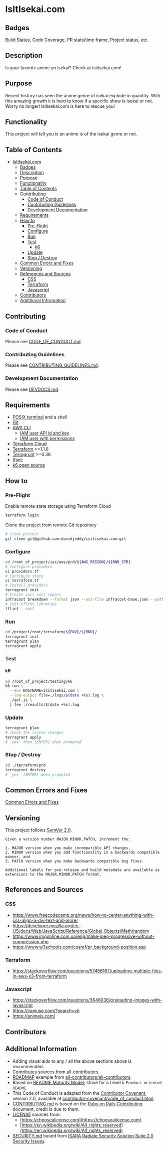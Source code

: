 # IsItIsekai.com

## Badges

Build Status, Code Coverage, PR stats/time frame, Project status, etc.

## Description

Is your favorite anime an isekai? Check at isitisekai.com!

## Purpose

Recent history has seen the anime genre of isekai explode in quantity. With this amazing growth it is hard to know if a specific show is isekai or not. Worry no longer! isitisekai.com is here to rescue you!

## Functionality

This project will tell you is an anime is of the isekai genre or not.

## Table of Contents

- [IsItIsekai.com](#isitisekaicom)
  - [Badges](#badges)
  - [Description](#description)
  - [Purpose](#purpose)
  - [Functionality](#functionality)
  - [Table of Contents](#table-of-contents)
  - [Contributing](#contributing)
    - [Code of Conduct](#code-of-conduct)
    - [Contributing Guidelines](#contributing-guidelines)
    - [Development Documentation](#development-documentation)
  - [Requirements](#requirements)
  - [How to](#how-to)
    - [Pre-Flight](#pre-flight)
    - [Configure](#configure)
    - [Run](#run)
    - [Test](#test)
      - [k6](#k6)
    - [Update](#update)
    - [Stop / Destroy](#stop--destroy)
  - [Common Errors and Fixes](#common-errors-and-fixes)
  - [Versioning](#versioning)
  - [References and Sources](#references-and-sources)
    - [CSS](#css)
    - [Terraform](#terraform)
    - [Javascript](#javascript)
  - [Contributors](#contributors)
  - [Additional Information](#additional-information)

## Contributing

### Code of Conduct

Please see [CODE_OF_CONDUCT.md](./CODE_OF_CONDUCT.md).

### Contributing Guidelines

Please see [CONTRIBUTING_GUIDELINES.md](./CONTRIBUTING_GUIDELINES.md).

### Development Documentation

Please see [DEVDOCS.md](./DEVDOCS.md).

## Requirements

- [POSIX terminal](https://en.wikipedia.org/wiki/POSIX_terminal_interface) and a shell
- [Git](https://git-scm.com/)
- [AWS CLI](https://aws.amazon.com/cli/)
  - [IAM user API id and key](https://docs.aws.amazon.com/IAM/latest/UserGuide/id_credentials_access-keys.html)
  - [IAM user with permissions](./libs/iam_user_policy.json)
- [Terraform Cloud](https://cloud.hashicorp.com/products/terraform)
- [Terraform](https://www.terraform.io/) >=1.1.6
- [Terragrunt](https://terragrunt.gruntwork.io/) >=0.36
- [tfsec](https://github.com/aquasecurity/tfsec)
- [k6 open source](https://k6.io/open-source/)

## How to

### Pre-Flight

Enable remote state storage using Terraform Cloud

```sh
terraform login
```

Clone the project from remote Git repository

```sh
# clone project
git clone git@github.com:davidjeddy/isitisekai.com.git
```

### Configure

```sh
cd /root_of_project/iac/aws/prd/${AWS_REGION}/${RND_STR}
# Configure providers
vi providers.tf
# Configure state
vi terraform.tf
# Install providers
terragrunt init
# Create init cost report
infracost breakdown --format json --out-file infracost-base.json --path .
# Init tflint libraries
tflint --init
```

### Run

```sh
cd /project/root/terraform/${ENV}/${RND}/
terragrunt init
terragrunt plan
terragrunt apply
```

### Test

#### k6

```sh
cd /root_of_project/testing/k6
k6 run \
  --env HOSTNAME=isitisekai.com \
  --log-output file=./logs/$(date +%s).log \
  ./get.js \
  | tee ./results/$(date +%s).log
```

### Update

```sh
terragrunt plan
# check the listed changes
terragrunt apply
# `yes` then [ENTER] when prompted
```

### Stop / Destroy

```sh
cd ./terraform/prd
terragrunt destroy
# `yes` [ENTER] when prompted
```

## Common Errors and Fixes

[Common Errors and Fixes](./COMMON_ERRORS_AND_FIXES.md)

## Versioning

This project follows [SemVer 2.0](https://semver.org/).

```quote
Given a version number MAJOR.MINOR.PATCH, increment the:

1. MAJOR version when you make incompatible API changes,
2. MINOR version when you add functionality in a backwards compatible manner, and
3. PATCH version when you make backwards compatible bug fixes.

Additional labels for pre-release and build metadata are available as extensions to the MAJOR.MINOR.PATCH format.
```

## References and Sources

### CSS

- <https://www.freecodecamp.org/news/how-to-center-anything-with-css-align-a-div-text-and-more/>
- <https://developer.mozilla.org/en-US/docs/Web/JavaScript/Reference/Global_Objects/Math/random>
- <https://www.imgonline.com.ua/eng/make-jpeg-progressive-without-compression.php>
- <https://www.w3schools.com/cssref/pr_background-position.asp>

### Terraform

- <https://stackoverflow.com/questions/57456167/uploading-multiple-files-in-aws-s3-from-terraform>

### Javascript

- <https://stackoverflow.com/questions/3646036/preloading-images-with-javascript>
- <https://caniuse.com/?search=vh>
- <https://animejs.com/>

## Contributors

## Additional Information

- Adding visual aids to any / all the above sections above is recommended.
- [Contributes](##Contributors) sources from [all-contributors](https://github.com/all-contributors/all-contributors).
- [ROADMAP](./ROADMAP.md) example from [all-contributors/all-contributors](https://github.com/all-contributors/all-contributors/blob/master/MAINTAINERS.md).
- Based on [README Maturity Model](https://github.com/LappleApple/feedmereadmes/blob/master/README-maturity-model.md); strive for a Level 5 `Product-oriented README`.
- This Code of Conduct is adapted from the [Contributor Covenant](https://www.contributor-covenant.org), version 2.0, available at [contributor-covenant/code_of_conduct.html](https://www.contributor-covenant.org/version/2/0/code_of_conduct.html).
- [CONTRIBUTING.md](./CONTRIBUTING.md) is based on the [Ruby on Rails Contributing](https://github.com/rails/rails/blob/master/CONTRIBUTING.md) document, credit is due to them.
- [LICENSE](./LICENSE.md) sources from:
  - [https://choosealicense.com](https://choosealicense.com)
  - [https://en.wikipedia.org/wiki/All_rights_reserved](https://en.wikipedia.org/wiki/All_rights_reserved)
- [SECURITY.md](./SECURITY.md) based from [ISARA Radiate Security Solution Suite 2.0 Security Issues](https://github.com/isaracorp/Toolkit-Samples/edit/master/SECURITY.md).

